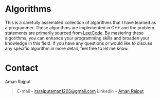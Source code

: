 # Algorithms

This is a carefully assembled collection of algorithms that I have learned as a programmer. These algorithms are implemented in C++ and the problem statements are primarily sourced from [LeetCode](https://leetcode.com/). By mastering these algorithms, you can enhance your programming skills and broaden your knowledge in this field. 
If you have any questions or would like to discuss any specific algorithm in more detail, feel free to let me know.

# Contact
Aman Rajput 
>E-mail - itsrajputaman1206@gmail.com
>Linkedin - [Aman Rajput](www.linkedin.com/in/aman-rajput-120603ar)


